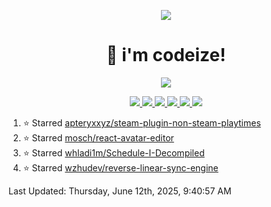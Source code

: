 <p align="center">
    <img src="https://avatars.githubusercontent.com/u/63158950?s=400&u=dd76c829ae30921e131dcbe7c830dc368e2d6e8a&v=4" />
</p>

<h1 align="center">
    👋 i'm codeize!
</h1>

<p align="center">
  <a href="https://skillicons.dev">
    <img align="center" src="https://skillicons.dev/icons?i=discord,bots,ts,nodejs,mysql,postgresql,react,nextjs,tailwindcss" />
  </a>
</p>

<p align="center">
  <a href="https://discord.com/users/668423998777982997">
    <img src="https://nocache.advaith.workers.dev?url=https://img.shields.io/endpoint?url=https://dev.discordprofiles.me/api/badge/status/668423998777982997?simple=true" />
    <img src="https://nocache.advaith.workers.dev?url=https://img.shields.io/endpoint?url=https://dev.discordprofiles.me/api/badge/vscode/668423998777982997" />
    <img src="https://nocache.advaith.workers.dev?url=https://img.shields.io/endpoint?url=https://dev.discordprofiles.me/api/badge/playing/668423998777982997" />
    <img src="https://nocache.advaith.workers.dev?url=https://img.shields.io/endpoint?url=https://dev.discordprofiles.me/api/badge/spotify/668423998777982997" />
    <img src="https://komarev.com/ghpvc/?username=codeize" />
    <img src="https://hits.link/hits?url=https%3A%2F%2Fgithub.com%2FCodeize" />
  </a>
</p>

<!--RECENT_ACTIVITY:start-->
1. ⭐ Starred [apteryxxyz/steam-plugin-non-steam-playtimes](https://github.com/apteryxxyz/steam-plugin-non-steam-playtimes)<br>
2. ⭐ Starred [mosch/react-avatar-editor](https://github.com/mosch/react-avatar-editor)<br>
3. ⭐ Starred [whladi1m/Schedule-I-Decompiled](https://github.com/whladi1m/Schedule-I-Decompiled)<br>
4. ⭐ Starred [wzhudev/reverse-linear-sync-engine](https://github.com/wzhudev/reverse-linear-sync-engine)<br>
<!--RECENT_ACTIVITY:end-->

<!--RECENT_ACTIVITY:last_update-->
Last Updated: Thursday, June 12th, 2025, 9:40:57 AM
<!--RECENT_ACTIVITY:last_update_end-->
